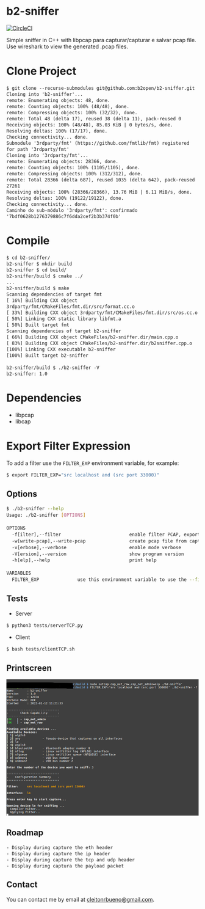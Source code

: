# b2-sniffer

[![CircleCI](https://circleci.com/gh/b2open/b2-sniffer/tree/main.svg?style=svg)](https://circleci.com/gh/b2open/b2-sniffer/tree/main)

Simple sniffer in C++ with libpcap para capturar/capturar e salvar pcap file.
Use wireshark to view the generated .pcap files.

# Clone Project
```
$ git clone --recurse-submodules git@github.com:b2open/b2-sniffer.git
Cloning into 'b2-sniffer'...
remote: Enumerating objects: 48, done.
remote: Counting objects: 100% (48/48), done.
remote: Compressing objects: 100% (32/32), done.
remote: Total 48 (delta 17), reused 38 (delta 11), pack-reused 0
Receiving objects: 100% (48/48), 85.03 KiB | 0 bytes/s, done.
Resolving deltas: 100% (17/17), done.
Checking connectivity... done.
Submodule '3rdparty/fmt' (https://github.com/fmtlib/fmt) registered for path '3rdparty/fmt'
Cloning into '3rdparty/fmt'...
remote: Enumerating objects: 28366, done.
remote: Counting objects: 100% (1105/1105), done.
remote: Compressing objects: 100% (312/312), done.
remote: Total 28366 (delta 687), reused 1035 (delta 642), pack-reused 27261
Receiving objects: 100% (28366/28366), 13.76 MiB | 6.11 MiB/s, done.
Resolving deltas: 100% (19122/19122), done.
Checking connectivity... done.
Caminho do sub-módulo '3rdparty/fmt': confirmado '7bdf0628b1276379886c7f6dda2cef2b3b374f0b'
```

# Compile
```
$ cd b2-sniffer/
b2-sniffer $ mkdir build
b2-sniffer $ cd build/
b2-sniffer/build $ cmake ../
...
b2-sniffer/build $ make
Scanning dependencies of target fmt
[ 16%] Building CXX object 3rdparty/fmt/CMakeFiles/fmt.dir/src/format.cc.o
[ 33%] Building CXX object 3rdparty/fmt/CMakeFiles/fmt.dir/src/os.cc.o
[ 50%] Linking CXX static library libfmt.a
[ 50%] Built target fmt
Scanning dependencies of target b2-sniffer
[ 66%] Building CXX object CMakeFiles/b2-sniffer.dir/main.cpp.o
[ 83%] Building CXX object CMakeFiles/b2-sniffer.dir/b2sniffer.cpp.o
[100%] Linking CXX executable b2-sniffer
[100%] Built target b2-sniffer

b2-sniffer/build $ ./b2-sniffer -V
b2-sniffer: 1.0
```

# Dependencies
- libpcap
- libcap

# Export Filter Expression
To add a filter use the `FILTER_EXP` environment variable, for example:

```sh
$ export FILTER_EXP="src localhost and (src port 33000)"
```

## Options

```bash
$ ./b2-sniffer --help
Usage: ./b2-sniffer [OPTIONS]

OPTIONS
  -f[ilter],--filter                         enable filter PCAP, export variable FILTER_EXP
  -w[write-pcap],--write-pcap                create pcap file from capture
  -v[erbose],--verbose                       enable mode verbose
  -V[ersion],--version                       show program version
  -h[elp],--help                             print help

VARIABLES
  FILTER_EXP              use this environment variable to use the --filter option
```

## Tests
   * Server
```bash
$ python3 tests/serverTCP.py
```

   * Client
```bash
$ bash tests/clientTCP.sh
```


## Printscreen
![picture](https://raw.githubusercontent.com/b2open/b2-sniffer/main/images/img1.png)


Roadmap
-------
    - Display during capture the eth header
    - Display during capture the ip header
    - Display during capture the tcp and udp header
    - Display during captura the payload packet

Contact
-------
You can contact me by email at cleitonrbueno@gmail.com.
